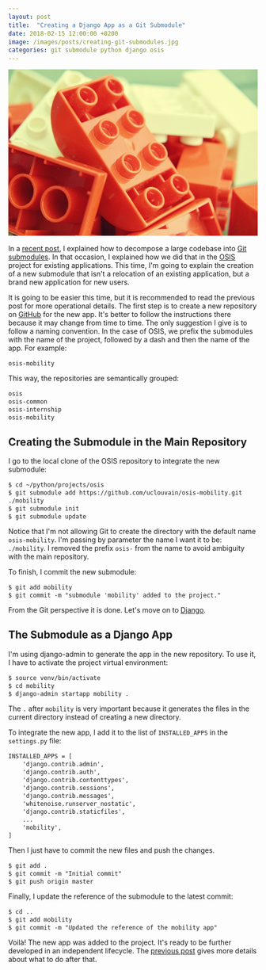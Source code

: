 ```yaml
---
layout: post
title:  "Creating a Django App as a Git Submodule"
date: 2018-02-15 12:00:00 +0200
image: /images/posts/creating-git-submodules.jpg
categories: git submodule python django osis
---
```


![Lego bricks](/images/posts/creating-git-submodules.jpg)

In a [recent post][previous-post], I explained how to decompose a large codebase into [Git submodules][git-submodule]. In that occasion, I explained how we did that in the [OSIS] project for existing applications. This time, I'm going to explain the creation of a new submodule that isn't a relocation of an existing application, but a brand new application for new users.

<!-- more -->

It is going to be easier this time, but it is recommended to read the previous post for more operational details. The first step is to create a new repository on [GitHub] for the new app. It's better to follow the instructions there because it may change from time to time. The only suggestion I give is to follow a naming convention. In the case of OSIS, we prefix the submodules with the name of the project, followed by a dash and then the name of the app. For example:

    osis-mobility

This way, the repositories are semantically grouped:

    osis
    osis-common
    osis-internship
    osis-mobility

## Creating the Submodule in the Main Repository

I go to the local clone of the OSIS repository to integrate the new submodule:

    $ cd ~/python/projects/osis
    $ git submodule add https://github.com/uclouvain/osis-mobility.git ./mobility
    $ git submodule init
    $ git submodule update

Notice that I'm not allowing Git to create the directory with the default name `osis-mobility`. I'm passing by parameter the name I want it to be: `./mobility`. I removed the prefix `osis-` from the name to avoid ambiguity with the main repository.

To finish, I commit the new submodule:

    $ git add mobility
    $ git commit -m "submodule 'mobility' added to the project."

From the Git perspective it is done. Let's move on to [Django].

## The Submodule as a Django App

I'm using django-admin to generate the app in the new repository. To use it, I have to activate the project virtual environment:

    $ source venv/bin/activate
    $ cd mobility
    $ django-admin startapp mobility .

The `.` after `mobility` is very important because it generates the files in the current directory instead of creating a new directory.

To integrate the new app, I add it to the list of `INSTALLED_APPS` in the `settings.py` file:

    INSTALLED_APPS = [
        'django.contrib.admin',
        'django.contrib.auth',
        'django.contrib.contenttypes',
        'django.contrib.sessions',
        'django.contrib.messages',
        'whitenoise.runserver_nostatic',
        'django.contrib.staticfiles',
        ...
        'mobility',
    ]

Then I just have to commit the new files and push the changes.

    $ git add .
    $ git commit -m "Initial commit"
    $ git push origin master

Finally, I update the reference of the submodule to the latest commit:

    $ cd ..
    $ git add mobility
    $ git commit -m "Updated the reference of the mobility app"

Voilà! The new app was added to the project. It's ready to be further developed in an independent lifecycle. The [previous post][previous-post] gives more details about what to do after that.

[Django]: https://www.djangoproject.org
[Github]: https://www.github.com
[git-submodule]: https://git-scm.com/docs/git-submodule
[OSIS]: https://github.com/uclouvain/osis
[previous-post]: /2017/10/decomposing-into-git-submodules.html
[Python]: https://www.python.org
